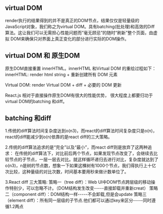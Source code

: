 ## virtual DOM


render执行的结果得到的并不是真正的DOM节点，结果仅仅是轻量级的JavaScript对象，我们称之为virtual DOM。具有batching(批处理)和高效的Diff算法。这让我们可以无需担心性能问题而”毫无顾忌”的随时“刷新”整个页面，由虚拟 DOM来确保只对界面上真正变化的部分进行实际的DOM操作。

##  virtual DOM  和 原生DOM

原生DOM直接重置 innerHTML。innerHTML 和Virtual DOM 的重绘过程如下：
innerHTML: render html string + 重新创建所有 DOM 元素

Virtual DOM: render Virtual DOM + diff + 必要的 DOM 更新

React.js 相对于直接操作原生DOM有很大的性能优势， 很大程度上都要归功于virtual DOM的batching 和diff。

## batching 和diff

1.传统的diff算法时间复杂度达到o(n3)，而react的diff算法时间复杂度只是o(n)，react的diff能减少到o(n)依靠的是react diff的三大策略。

2.传统的diff算法追求的是“完全”以及“最小”，而react diff则是放弃了这两种追求：
在传统的diff算法下，对比前后两个节点，如果发现节点改变了，会继续去比较节点的子节点，一层一层去对比。就这样循环递归去进行对比，复杂度就达到了o(n3)，n是树的节点数，想象一下如果这棵树有1000个节点，我们得执行上十亿次比较，这种量级的对比次数，时间基本要用秒来做计数单位了。

3.React diff 三大策略:
策略一（tree diff）：Web UI中DOM节点跨层级的移动操作特别少，可以忽略不计。（DOM结构发生改变-----直接卸载并重新creat）
策略二（component diff）：DOM结构一样-----不会卸载,但是会update
策略三（element diff）：所有同一层级的子节点.他们都可以通过key来区分-----同时遵循1.2两点
